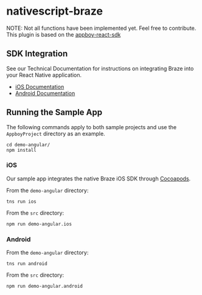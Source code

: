 # nativescript-braze

NOTE: Not all functions have been implemented yet. Feel free to contribute.
This plugin is based on the [appboy-react-sdk](https://github.com/Appboy/appboy-react-sdk)

## SDK Integration

See our Technical Documentation for instructions on integrating Braze into your React Native application.
- [iOS Documentation](https://www.braze.com/documentation/React_Native/iOS/)
- [Android Documentation](https://www.braze.com/documentation/React_Native/Android_and_FireOS/)

## Running the Sample App

The following commands apply to both sample projects and use the `AppboyProject` directory as an example.

```
cd demo-angular/
npm install
```

### iOS
Our sample app integrates the native Braze iOS SDK through [Cocoapods](https://guides.cocoapods.org/using/getting-started.html).

From the `demo-angular` directory:
```
tns run ios
```
From the `src` directory:
```
npm run demo-angular.ios
```

### Android
From the `demo-angular` directory:
```
tns run android
```
From the `src` directory:
```
npm run demo-angular.android
```
